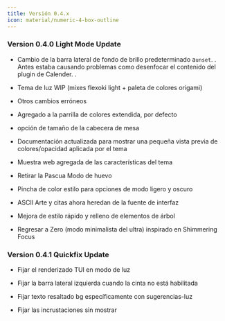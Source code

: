 ```yaml
---
title: Versión 0.4.x
icon: material/numeric-4-box-outline
---
```


### Version 0.4.0 Light Mode Update

- Cambio de la barra lateral de fondo de brillo predeterminado a`unset`.
.
Antes estaba causando problemas como desenfocar el contenido del plugin de Calender.
.

- Tema de luz WIP (mixes flexoki light + paleta de colores origami)

- Otros cambios erróneos

- Agregado a la parrilla de colores extendida, por defecto

- opción de tamaño de la cabecera de mesa

- Documentación actualizada para mostrar una pequeña vista previa de colores/opacidad aplicada por
el tema

- Muestra web agregada de las características del tema

- Retirar la Pascua Modo de huevo

- Pincha de color estilo para opciones de modo ligero y oscuro

- ASCII Arte y citas ahora heredan de la fuente de interfaz

- Mejora de estilo rápido y relleno de elementos de árbol

- Regresar a Zero (modo minimalista del ultra) inspirado en Shimmering Focus

### Version 0.4.1 Quickfix Update

- Fijar el renderizado TUI en modo de luz

- Fijar la barra lateral izquierda cuando la cinta no está habilitada

- Fijar texto resaltado bg específicamente con sugerencias-luz

- Fijar las incrustaciones sin mostrar

